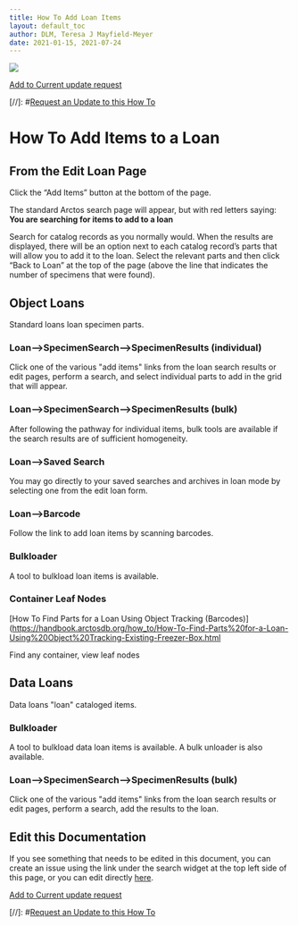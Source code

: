 ```yaml
---
title: How To Add Loan Items
layout: default_toc
author: DLM, Teresa J Mayfield-Meyer
date: 2021-01-15, 2021-07-24
---
```

![](https://raw.githubusercontent.com/ArctosDB/documentation-wiki/gh-pages/tutorial_images/Bear%20Work%20in%20Progress.JPG) 

[Add to Current update request](https://github.com/ArctosDB/documentation-wiki/issues/186)

[//]: #[Request an Update to this How To](https://github.com/ArctosDB/documentation-wiki/issues/new?assignees=&labels=How+To+Update&template=how-to-update.md&title=How+To+%5Badd+title%5D+update)

# How To Add Items to a Loan

## From the Edit Loan Page

Click the “Add Items” button at the bottom of the page.

The standard Arctos search page will appear, but with red letters saying:  **You are searching for items to add to a loan**

Search for catalog records as you normally would. When the results are displayed, there will be an option next to each catalog record’s parts that will allow you to add it to the loan. Select the relevant parts and then click “Back to Loan” at the top of the page (above the line that indicates the number of specimens that were found).

## Object Loans

Standard loans loan specimen parts.

### Loan-->SpecimenSearch-->SpecimenResults (individual)

Click one of the various "add items" links from the loan search results or edit pages, perform a search, and select individual parts to add in the grid that will appear.

### Loan-->SpecimenSearch-->SpecimenResults (bulk)

After following the pathway for individual items, bulk tools are available if the search results are of sufficient homogeneity.

### Loan-->Saved Search

You may go directly to your saved searches and archives in loan mode by selecting one from the edit loan form.

### Loan-->Barcode

Follow the link to add loan items by scanning barcodes.

### Bulkloader

A tool to bulkload loan items is available.

### Container Leaf Nodes

[How To Find Parts for a Loan Using Object Tracking (Barcodes)](https://handbook.arctosdb.org/how_to/How-To-Find-Parts%20for-a-Loan-Using%20Object%20Tracking-Existing-Freezer-Box.html

Find any container, view leaf nodes

## Data Loans 

Data loans "loan" cataloged items.


### Bulkloader

A tool to bulkload data loan items is available. A bulk unloader is also available.


### Loan-->SpecimenSearch-->SpecimenResults (bulk)

Click one of the various "add items" links from the loan search results or edit pages, perform a search, add the results to the loan.

## Edit this Documentation

If you see something that needs to be edited in this document, you can create an issue using the link under the search widget at the top left side of this page, or you can edit directly <a href="https://github.com/ArctosDB/documentation-wiki/edit/gh-pages/_how_to/How-to-Add-Loan-Items.markdown" target="_blank">here</a>.

[Add to Current update request](https://github.com/ArctosDB/documentation-wiki/issues/186)

 [//]: #[Request an Update to this How To](https://github.com/ArctosDB/documentation-wiki/issues/new?assignees=&labels=How+To+Update&template=how-to-update.md&title=How+To+%5Badd+title%5D+update)
